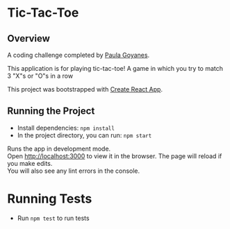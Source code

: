 # Tic-Tac-Toe

## Overview

A coding challenge completed by [Paula Goyanes](https://github.com/goyanespaula).

This application is for playing tic-tac-toe! A game in which you try to match 3 "X"s or "O"s in a row

This project was bootstrapped with [Create React App](https://github.com/facebookincubator/create-react-app).

## Running the Project

- Install dependencies: `npm install`
- In the project directory, you can run:
  `npm start`

Runs the app in development mode.<br>
Open [http://localhost:3000](http://localhost:3000) to view it in the browser.
The page will reload if you make edits.<br>
You will also see any lint errors in the console.

# Running Tests

- Run `npm test` to run tests
